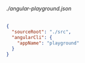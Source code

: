 ###### ./angular-playground.json
```json
{
  "sourceRoot": "./src",
  "angularCli": {
    "appName": "playground"
  }
}
```
